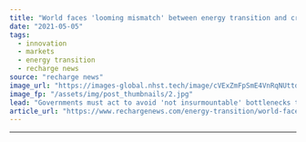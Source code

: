 ```yaml
---
title: "World faces 'looming mismatch' between energy transition and critical mineral supply -  IEA"
date: "2021-05-05"
tags: 
  - innovation
  - markets
  - energy transition
  - recharge news
source: "recharge news"
image_url: "https://images-global.nhst.tech/image/cVExZmFpSmE4VnRqNUttdnA2c2hleEZqenpZalNOdnY0U2VKL0RFamdIbz0=/nhst/binary/059d382aa8cdd208d0e59a87fb0e71bb"
image_fp: "/assets/img/post_thumbnails/2.jpg"
lead: "Governments must act to avoid 'not insurmountable' bottlenecks that would slow progress on global climate ambitions, according to report from Paris-based agency"
article_url: "https://www.rechargenews.com/energy-transition/world-faces-looming-mismatch-between-energy-transition-and-critical-mineral-supply-iea/2-1-1005607"
---
```


---
